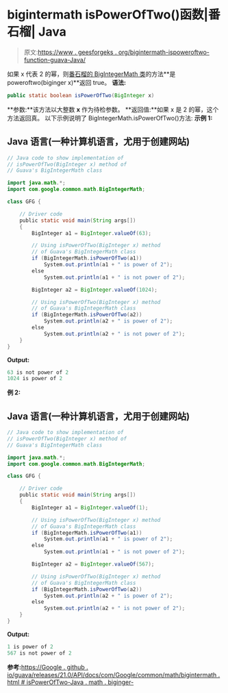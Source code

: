 # bigintermath isPowerOfTwo()函数|番石榴| Java

> 原文:[https://www . geesforgeks . org/bigintermath-ispoweroftwo-function-guava-Java/](https://www.geeksforgeeks.org/bigintegermath-ispoweroftwo-function-guava-java/)

如果 x 代表 2 的幂，则[番石榴的 BigIntegerMath 类](https://www.geeksforgeeks.org/bigintegermath-class-guava-java/)的方法**是 poweroftwo(biginger x)**返回 true。
**语法:**

```java
public static boolean isPowerOfTwo(BigInteger x)
```

**参数:**该方法以大整数 **x** 作为待检参数。
**返回值:**如果 x 是 2 的幂，这个方法返回真。
以下示例说明了 BigIntegerMath.isPowerOfTwo()方法:
**示例 1:**

## Java 语言(一种计算机语言，尤用于创建网站)

```java
// Java code to show implementation of
// isPowerOfTwo(BigInteger x) method of
// Guava's BigIntegerMath class

import java.math.*;
import com.google.common.math.BigIntegerMath;

class GFG {

    // Driver code
    public static void main(String args[])
    {
        BigInteger a1 = BigInteger.valueOf(63);

        // Using isPowerOfTwo(BigInteger x) method
        // of Guava's BigIntegerMath class
        if (BigIntegerMath.isPowerOfTwo(a1))
            System.out.println(a1 + " is power of 2");
        else
            System.out.println(a1 + " is not power of 2");

        BigInteger a2 = BigInteger.valueOf(1024);

        // Using isPowerOfTwo(BigInteger x) method
        // of Guava's BigIntegerMath class
        if (BigIntegerMath.isPowerOfTwo(a2))
            System.out.println(a2 + " is power of 2");
        else
            System.out.println(a2 + " is not power of 2");
    }
}
```

**Output:** 

```java
63 is not power of 2
1024 is power of 2
```

**例 2:**

## Java 语言(一种计算机语言，尤用于创建网站)

```java
// Java code to show implementation of
// isPowerOfTwo(BigInteger x) method of
// Guava's BigIntegerMath class

import java.math.*;
import com.google.common.math.BigIntegerMath;

class GFG {

    // Driver code
    public static void main(String args[])
    {
        BigInteger a1 = BigInteger.valueOf(1);

        // Using isPowerOfTwo(BigInteger x) method
        // of Guava's BigIntegerMath class
        if (BigIntegerMath.isPowerOfTwo(a1))
            System.out.println(a1 + " is power of 2");
        else
            System.out.println(a1 + " is not power of 2");

        BigInteger a2 = BigInteger.valueOf(567);

        // Using isPowerOfTwo(BigInteger x) method
        // of Guava's BigIntegerMath class
        if (BigIntegerMath.isPowerOfTwo(a2))
            System.out.println(a2 + " is power of 2");
        else
            System.out.println(a2 + " is not power of 2");
    }
}
```

**Output:** 

```java
1 is power of 2
567 is not power of 2
```

**参考:**[https://Google . github . io/guava/releases/21.0/API/docs/com/Google/common/math/bigintermath . html # isPowerOfTwo-Java . math . biginger-](https://google.github.io/guava/releases/21.0/api/docs/com/google/common/math/BigIntegerMath.html#isPowerOfTwo-java.math.BigInteger-)